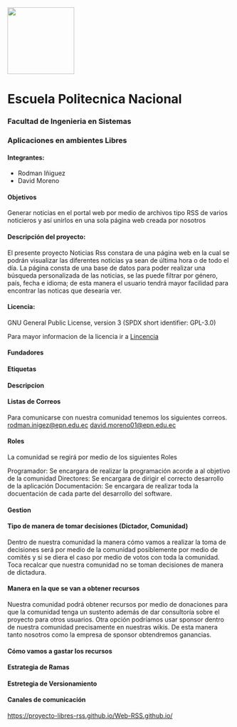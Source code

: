  
 

<img src="https://upload.wikimedia.org/wikipedia/commons/8/8c/Escudo_de_la_Escuela_Polit%C3%A9cnica_Nacional.png" height="150px" >

# Escuela Politecnica Nacional
### Facultad de Ingenieria en Sistemas
### Aplicaciones en ambientes Libres

#### Integrantes:

- Rodman Iñiguez
- David Moreno

#### Objetivos 
Generar noticias en el portal web por medio de archivos
tipo RSS de varios noticieros y así unirlos en una sola página web creada por nosotros


#### Descripción del proyecto:
El presente proyecto Noticias Rss constara de una página web en la cual se podrán visualizar las diferentes noticias ya sean de última hora o de todo el día.
La página consta de una base de datos para poder realizar una búsqueda personalizada de las noticias, se las puede filtrar por género, país, fecha e idioma; de esta manera el usuario tendrá mayor facilidad para encontrar las noticas que desearía ver.



#### Licencia:
GNU General Public License, version 3 (SPDX short identifier: GPL-3.0)

Para mayor informacion de la licencia ir a [Lincencia](https://opensource.org/licenses/GPL-3.0)


#### Fundadores 


#### Etiquetas

#### Descripcion

#### Listas de Correos 
Para comunicarse con nuestra comunidad tenemos los siguientes correos. 
rodman.inigez@epn.edu.ec
david.moreno01@epn.edu.ec

#### Roles 
La comunidad se regirá por medio de los siguientes Roles

Programador:
Se encargara de realizar la programación acorde a al objetivo de la comunidad
Directores:
Se encargara de dirigir el correcto desarrollo de la aplicación
Documentación:
Se encargara de realizar toda la docuentación de cada parte del desarrollo del software.


#### Gestion

#### Tipo de manera de tomar decisiones (Dictador, Comunidad)
Dentro de nuestra comunidad la manera cómo vamos a realizar la toma de decisiones será por medio de la comunidad 
posiblemente por medio de comités y si se diera el caso por medio de votos con toda la comunidad. 
Toca recalcar que nuestra comunidad no se toman decisiones de manera de dictadura.


#### Manera en la que se van a obtener recursos

Nuestra comunidad podrá obtener recursos por medio de donaciones para que la comunidad tenga un sustento 
además de dar consultoría sobre el proyecto para otros usuarios. Otra opción podríamos usar sponsor dentro de nuestra 
comunidad precisamente en nuestras wikis. De esta manera tanto nosotros como la empresa de sponsor obtendremos ganancias.

#### Cómo vamos a gastar los recursos


#### Estrategia de Ramas

#### Estretegia de Versionamiento

#### Canales de comunicación
 



https://proyecto-libres-rss.github.io/Web-RSS.github.io/
